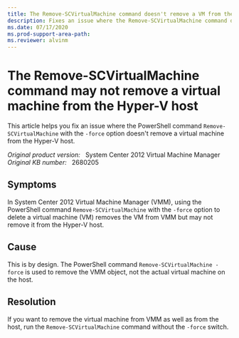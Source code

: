 ```yaml
---
title: The Remove-SCVirtualMachine command doesn't remove a VM from the Hyper-V host
description: Fixes an issue where the Remove-SCVirtualMachine command doesn't remove a VM from the Hyper-V host.
ms.date: 07/17/2020
ms.prod-support-area-path:
ms.reviewer: alvinm
---
```

# The Remove-SCVirtualMachine command may not remove a virtual machine from the Hyper-V host

This article helps you fix an issue where the PowerShell command `Remove-SCVirtualMachine` with the `-force` option doesn't remove a virtual machine from the Hyper-V host.

_Original product version:_ &nbsp; System Center 2012 Virtual Machine Manager  
_Original KB number:_ &nbsp; 2680205

## Symptoms

In System Center 2012 Virtual Machine Manager (VMM), using the PowerShell command `Remove-SCVirtualMachine` with the `-force` option to delete a virtual machine (VM) removes the VM from VMM but may not remove it from the Hyper-V host.

## Cause

This is by design. The PowerShell command `Remove-SCVirtualMachine -force` is used to remove the VMM object, not the actual virtual machine on the host.

## Resolution

If you want to remove the virtual machine from VMM as well as from the host, run the `Remove-SCVirtualMachine` command without the `-force` switch.
